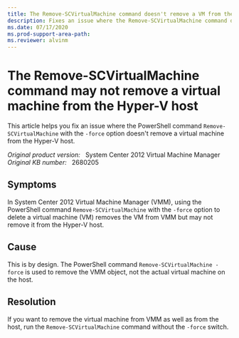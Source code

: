 ```yaml
---
title: The Remove-SCVirtualMachine command doesn't remove a VM from the Hyper-V host
description: Fixes an issue where the Remove-SCVirtualMachine command doesn't remove a VM from the Hyper-V host.
ms.date: 07/17/2020
ms.prod-support-area-path:
ms.reviewer: alvinm
---
```

# The Remove-SCVirtualMachine command may not remove a virtual machine from the Hyper-V host

This article helps you fix an issue where the PowerShell command `Remove-SCVirtualMachine` with the `-force` option doesn't remove a virtual machine from the Hyper-V host.

_Original product version:_ &nbsp; System Center 2012 Virtual Machine Manager  
_Original KB number:_ &nbsp; 2680205

## Symptoms

In System Center 2012 Virtual Machine Manager (VMM), using the PowerShell command `Remove-SCVirtualMachine` with the `-force` option to delete a virtual machine (VM) removes the VM from VMM but may not remove it from the Hyper-V host.

## Cause

This is by design. The PowerShell command `Remove-SCVirtualMachine -force` is used to remove the VMM object, not the actual virtual machine on the host.

## Resolution

If you want to remove the virtual machine from VMM as well as from the host, run the `Remove-SCVirtualMachine` command without the `-force` switch.
